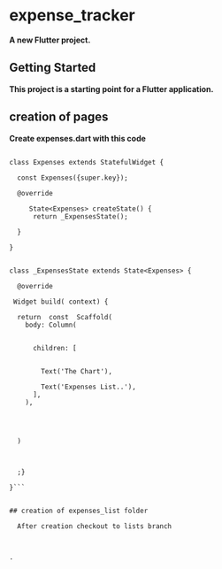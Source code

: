 # expense_tracker

**A new Flutter project.**

## Getting Started

**This project is a starting point for a Flutter application.**
## creation of pages

**Create expenses.dart with this code**

```import 'package:flutter/material.dart';

class Expenses extends StatefulWidget {

  const Expenses({super.key});

  @override

     State<Expenses> createState() {
      return _ExpensesState();
    
  }
  
}


class _ExpensesState extends State<Expenses> {

  @override

 Widget build( context) {

  return  const  Scaffold(
    body: Column(


      children: [


        Text('The Chart'),

        Text('Expenses List..'),
      ],
    ),




  )


   
  ;}
  
}```


## creation of expenses_list folder

  After creation checkout to lists branch



.
